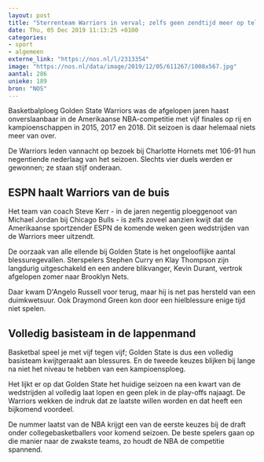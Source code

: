 ```yaml
---
layout: post
title: "Sterrenteam Warriors in verval; zelfs geen zendtijd meer op televisie"
date: Thu, 05 Dec 2019 11:13:25 +0100
categories: 
- sport 
- algemeen 
externe_link: "https://nos.nl/l/2313354"
image: "https://nos.nl/data/image/2019/12/05/611267/1008x567.jpg"
aantal: 286
unieke: 189
bron: "NOS"
---
```


<p>Basketbalploeg Golden State Warriors was de afgelopen jaren haast onverslaanbaar in de Amerikaanse NBA-competitie met vijf finales op rij en kampioenschappen in 2015, 2017 en 2018. Dit seizoen is daar helemaal niets meer van over.</p>
<p>De Warriors leden vannacht op bezoek bij Charlotte Hornets met 106-91 hun negentiende nederlaag van het seizoen. Slechts vier duels werden er gewonnen; ze staan stijf onderaan.</p>
<h2>ESPN haalt Warriors van de buis</h2>
<p>Het team van coach Steve Kerr - in de jaren negentig ploeggenoot van Michael Jordan bij Chicago Bulls - is zelfs zoveel aanzien kwijt dat de Amerikaanse sportzender ESPN de komende weken geen wedstrijden van de Warriors meer uitzendt.</p>
<p>De oorzaak van alle ellende bij Golden State is het ongelooflijke aantal blessuregevallen. Sterspelers Stephen Curry en Klay Thompson zijn langdurig uitgeschakeld en een andere blikvanger, Kevin Durant, vertrok afgelopen zomer naar Brooklyn Nets.</p>
<p>Daar kwam D'Angelo Russell voor terug, maar hij is net pas hersteld van een duimkwetsuur. Ook Draymond Green kon door een hielblessure enige tijd niet spelen.</p>
<h2>Volledig basisteam in de lappenmand</h2>
<p>Basketbal speel je met vijf tegen vijf; Golden State is dus een volledig basisteam kwijtgeraakt aan blessures. En de tweede keuzes blijken bij lange na niet het niveau te hebben van een kampioensploeg.</p>
<p>Het lijkt er op dat Golden State het huidige seizoen na een kwart van de wedstrijden al volledig laat lopen en geen plek in de play-offs najaagt. De Warriors wekken de indruk dat ze laatste willen worden en dat heeft een bijkomend voordeel.</p>
<p>De nummer laatst van de NBA krijgt een van de eerste keuzes bij de draft onder collegebasketballers voor komend seizoen. De beste spelers gaan op die manier naar de zwakste teams, zo houdt de NBA de competitie spannend.</p>
